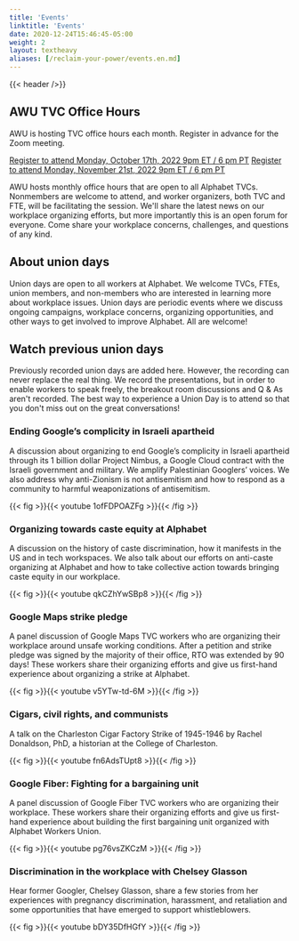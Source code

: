 ```yaml
---
title: 'Events'
linktitle: 'Events'
date: 2020-12-24T15:46:45-05:00
weight: 2
layout: textheavy
aliases: [/reclaim-your-power/events.en.md]
---
```


{{< header />}}

## AWU TVC Office Hours

AWU is hosting TVC office hours each month. Register in advance for the Zoom meeting.

[Register to attend Monday, October 17th, 2022 9pm ET / 6 pm PT](https://bit.ly/3oX8RVD)
[Register to attend Monday, November 21st, 2022 9pm ET / 6 pm PT](https://bit.ly/3oX8RVD)

AWU hosts monthly office hours that are open to all Alphabet TVCs. Nonmembers are welcome to attend, and worker organizers, both TVC and FTE, will be facilitating the session. We'll share the latest news on our workplace organizing efforts, but more importantly this is an open forum for everyone. Come share your workplace concerns, challenges, and questions of any kind.

## About union days

Union days are open to all workers at Alphabet. We welcome TVCs, FTEs, union members, and non-members who are interested in learning more about workplace issues. Union days are periodic events where we discuss ongoing campaigns, workplace concerns, organizing opportunities, and other ways to get involved to improve Alphabet. All are welcome!

## Watch previous union days

Previously recorded union days are added here. However, the recording can never replace the real thing. We record the presentations, but in order to enable workers to speak freely, the breakout room discussions and Q & As aren't recorded. The best way to experience a Union Day is to attend so that you don't miss out on the great conversations!

### Ending Google’s complicity in Israeli apartheid

A discussion about organizing to end Google’s complicity in Israeli apartheid through its 1 billion dollar Project Nimbus, a Google Cloud contract with the Israeli government and military. We amplify Palestinian Googlers’ voices. We also address why anti-Zionism is not antisemitism and how to respond as a community to harmful weaponizations of antisemitism.

{{< fig >}}{{< youtube 1ofFDPOAZFg >}}{{< /fig >}}

### Organizing towards caste equity at Alphabet

A discussion on the history of caste discrimination, how it manifests in the US and in tech workspaces. We also talk about our efforts on anti-caste organizing at Alphabet and how to take collective action towards bringing caste equity in our workplace.

{{< fig >}}{{< youtube qkCZhYwSBp8 >}}{{< /fig >}}

### Google Maps strike pledge

A panel discussion of Google Maps TVC workers who are organizing their workplace around unsafe working conditions. After a petition and strike pledge was signed by the majority of their office, RTO was extended by 90 days! These workers share their organizing efforts and give us first-hand experience about organizing a strike at Alphabet.

{{< fig >}}{{< youtube v5YTw-td-6M >}}{{< /fig >}}

### Cigars, civil rights, and communists

A talk on the Charleston Cigar Factory Strike of 1945-1946 by Rachel Donaldson, PhD, a historian at the College of Charleston.

{{< fig >}}{{< youtube fn6AdsTUpt8 >}}{{< /fig >}}

### Google Fiber: Fighting for a bargaining unit

A panel discussion of Google Fiber TVC workers who are organizing their workplace. These workers share their organizing efforts and give us first-hand experience about building the first bargaining unit organized with Alphabet Workers Union.

{{< fig >}}{{< youtube pg76vsZKCzM >}}{{< /fig >}}

### Discrimination in the workplace with Chelsey Glasson

Hear former Googler, Chelsey Glasson, share a few stories from her experiences with pregnancy discrimination, harassment, and retaliation and some opportunities that have emerged to support whistleblowers. 

{{< fig >}}{{< youtube bDY35DfHGfY >}}{{< /fig >}}
